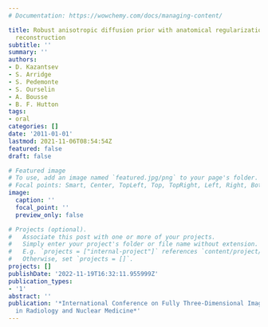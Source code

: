 ```yaml
---
# Documentation: https://wowchemy.com/docs/managing-content/

title: Robust anisotropic diffusion prior with anatomical regularization for 3D SPECT
  reconstruction
subtitle: ''
summary: ''
authors:
- D. Kazantsev
- S. Arridge
- S. Pedemonte
- S. Ourselin
- A. Bousse
- B. F. Hutton
tags:
- oral
categories: []
date: '2011-01-01'
lastmod: 2021-11-06T08:54:54Z
featured: false
draft: false

# Featured image
# To use, add an image named `featured.jpg/png` to your page's folder.
# Focal points: Smart, Center, TopLeft, Top, TopRight, Left, Right, BottomLeft, Bottom, BottomRight.
image:
  caption: ''
  focal_point: ''
  preview_only: false

# Projects (optional).
#   Associate this post with one or more of your projects.
#   Simply enter your project's folder or file name without extension.
#   E.g. `projects = ["internal-project"]` references `content/project/deep-learning/index.md`.
#   Otherwise, set `projects = []`.
projects: []
publishDate: '2022-11-19T16:32:11.955999Z'
publication_types:
- '1'
abstract: ''
publication: '*International Conference on Fully Three-Dimensional Image Reconstruction
  in Radiology and Nuclear Medicine*'
---
```

